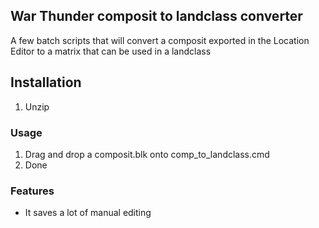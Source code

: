 ## War Thunder composit to landclass converter

A few batch scripts that will convert a composit exported in the Location Editor to a matrix that can be used in a landclass

## Installation
1. Unzip


### Usage
1. Drag and drop a composit.blk onto comp_to_landclass.cmd
2. Done
### Features

- It saves a lot of manual editing
